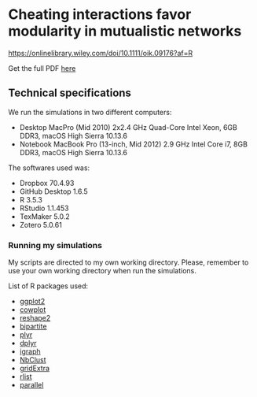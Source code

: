 # Cheating interactions favor modularity in mutualistic networks

https://onlinelibrary.wiley.com/doi/10.1111/oik.09176?af=R

Get the full PDF [here]()

## Technical specifications

We run the simulations in two different computers:
- Desktop MacPro (Mid 2010) 2x2.4 GHz Quad-Core Intel Xeon, 6GB DDR3, macOS High Sierra 10.13.6
- Notebook MacBook Pro (13-inch, Mid 2012) 2.9 GHz Intel Core i7, 8GB DDR3, macOS High Sierra 10.13.6

The softwares used was:
- Dropbox 70.4.93
- GitHub Desktop 1.6.5
- R 3.5.3
- RStudio 1.1.453
- TexMaker 5.0.2
- Zotero 5.0.61

### Running my simulations

My scripts are directed to my own working directory. Please, remember to use your own working directory when run the simulations.

List of R packages used:
- [ggplot2](https://ggplot2.tidyverse.org)
- [cowplot](https://cran.r-project.org/web/packages/cowplot/vignettes/introduction.html)
- [reshape2](https://cran.r-project.org/web/packages/reshape2/index.html)
- [bipartite](https://cran.r-project.org/web/packages/bipartite/index.html)
- [plyr](https://www.rdocumentation.org/packages/plyr/versions/1.8.4)
- [dplyr](https://dplyr.tidyverse.org/)
- [igraph](https://igraph.org/)
- [NbClust](https://www.rdocumentation.org/packages/NbClust/versions/3.0/topics/NbClust)
- [gridExtra](https://cran.r-project.org/web/packages/gridExtra/index.html)
- [rlist](https://cran.r-project.org/web/packages/list/list.pdf)
- [parallel](https://www.rdocumentation.org/packages/parallel/versions/3.6.2)
